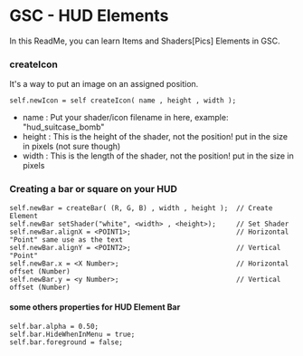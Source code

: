 # GSC - HUD Elements

In this ReadMe, you can learn Items and Shaders[Pics] Elements in GSC.

### createIcon

It's a way to put an image on an assigned position.

```gsc
self.newIcon = self createIcon( name , height , width ); 
```

- name : Put your shader/icon filename in here, example: "hud_suitcase_bomb"
- height : This is the height of the shader, not the position! put in the size in pixels (not sure though)
- width :  This is the length of the shader, not the position! put in the size in pixels


### Creating a bar or square on your HUD


```gsc
self.newBar = createBar( (R, G, B) , width , height );  // Create Element
self.newBar setShader("white", <width> , <height>);     // Set Shader
self.newBar.alignX = <POINT1>;                          // Horizontal "Point" same use as the text
self.newBar.alignY = <POINT2>;                          // Vertical "Point"
self.newBar.x = <X Number>;                             // Horizontal offset (Number)
self.newBar.y = <y Number>;                             // Vertical offset (Number)
```

#### some others properties for HUD Element Bar

```gsc
self.bar.alpha = 0.50;                    
self.bar.HideWhenInMenu = true;            
self.bar.foreground = false;
```



